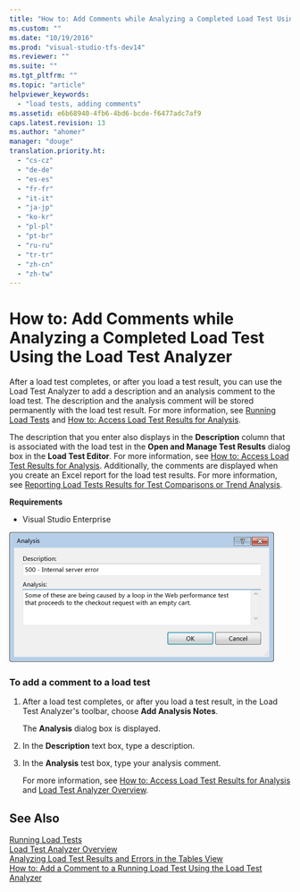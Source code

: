 ```yaml
---
title: "How to: Add Comments while Analyzing a Completed Load Test Using the Load Test Analyzer | Microsoft Docs"
ms.custom: ""
ms.date: "10/19/2016"
ms.prod: "visual-studio-tfs-dev14"
ms.reviewer: ""
ms.suite: ""
ms.tgt_pltfrm: ""
ms.topic: "article"
helpviewer_keywords: 
  - "load tests, adding comments"
ms.assetid: e6b68940-4fb6-4bd6-bcde-f6477adc7af9
caps.latest.revision: 13
ms.author: "ahomer"
manager: "douge"
translation.priority.ht: 
  - "cs-cz"
  - "de-de"
  - "es-es"
  - "fr-fr"
  - "it-it"
  - "ja-jp"
  - "ko-kr"
  - "pl-pl"
  - "pt-br"
  - "ru-ru"
  - "tr-tr"
  - "zh-cn"
  - "zh-tw"
---
```

# How to: Add Comments while Analyzing a Completed Load Test Using the Load Test Analyzer
After a load test completes, or after you load a test result, you can use the Load Test Analyzer to add a description and an analysis comment to the load test. The description and the analysis comment will be stored permanently with the load test result. For more information, see [Running Load Tests](../test_notintoc/running-load-tests.md) and [How to: Access Load Test Results for Analysis](../test/how-to--access-load-test-results-for-analysis.md).  
  
 The description that you enter also displays in the **Description** column that is associated with the load test in the **Open and Manage Test Results** dialog box in the **Load Test Editor**. For more information, see [How to: Access Load Test Results for Analysis](../test/how-to--access-load-test-results-for-analysis.md). Additionally, the comments are displayed when you create an Excel report for the load test results. For more information, see [Reporting Load Tests Results for Test Comparisons or Trend Analysis](../test/reporting-load-tests-results-for-test-comparisons-or-trend-analysis.md).  
  
 **Requirements**  
  
-   Visual Studio Enterprise  
  
 ![Analysis dialog for adding load test notes](../test/media/ltest_ananotes.png "LTest_AnaNotes")  
  
### To add a comment to a load test  
  
1.  After a load test completes, or after you load a test result, in the Load Test Analyzer's toolbar, choose **Add Analysis Notes**.  
  
     The **Analysis** dialog box is displayed.  
  
2.  In the **Description** text box, type a description.  
  
3.  In the **Analysis** test box, type your analysis comment.  
  
     For more information, see [How to: Access Load Test Results for Analysis](../test/how-to--access-load-test-results-for-analysis.md) and [Load Test Analyzer Overview](../test/load-test-analyzer-overview.md).  
  
## See Also  
 [Running Load Tests](../test_notintoc/running-load-tests.md)   
 [Load Test Analyzer Overview](../test/load-test-analyzer-overview.md)   
 [Analyzing Load Test Results and Errors in the Tables View](../test/analyzing-load-test-results-and-errors-in-the-tables-view-of-the-load-test-analyzer.md)   
 [How to: Add a Comment to a Running Load Test Using the Load Test Analyzer](../test_notintoc/how-to--add-a-comment-to-a-running-load-test-using-the-load-test-analyzer.md)